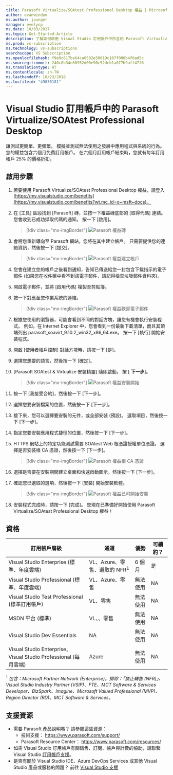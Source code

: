 ```yaml
---
title: Parasoft Virtualize/SOAtest Professional Desktop 權益 | Microsoft Docs
author: evanwindom
ms.author: jaunger
manager: evelynp
ms.date: 10/03/2017
ms.topic: Get-Started-Article
description: 了解如何啟用 Visual Studio 訂用帳戶中所含的 Parasoft Virtualize/SOA Test Professional 訂用帳戶。
ms.prod: vs-subscription
ms.technology: vs-subscriptions
searchscope: VS Subscription
ms.openlocfilehash: f9e9c617ba64ca0502e50619c107f000b4f6ad5c
ms.sourcegitcommit: 240c8b34e80952d00e90c52dcb1a077b9aff47f6
ms.translationtype: HT
ms.contentlocale: zh-TW
ms.lasthandoff: 10/23/2018
ms.locfileid: "49830181"
---
```

# <a name="parasoft-virtualizesoatest-professional-desktop-in-visual-studio-subscriptions"></a>Visual Studio 訂用帳戶中的 Parasoft Virtualize/SOAtest Professional Desktop

讓測試更簡單、更頻繁。  模擬並測試無法使用之發展中應用程式與系統的行為。  您的權益包含六個月免費訂用帳戶。  在六個月訂用帳戶結束時，您就有每年訂用帳戶 25% 的價格折扣。


## <a name="activation-steps"></a>啟用步驟

1. 若要使用 Parasoft Virtualize/SOAtest Professional Desktop 權益，請登入 [https://my.visualstudio.com/benefits](https://my.visualstudio.com/benefits?wt.mc_id=o~msft~docs)。

2. 在 [工具] 區段找到 [Parasoft] 磚，並按一下權益磚底部的 [取得代碼] 連結。   您會收到已成功擷取代碼的通知。  按一下 [啟用]。
   > [!div class="mx-imgBorder"]
   > ![Parasoft 權益磚](_img/vs-parasoft/vs-parasoft-tile.png)

3. 會將您重新導向至 Parasoft 網站，您將在其中建立帳戶。  只需要提供您的連絡資訊，然後按一下 [提交]。
   > [!div class="mx-imgBorder"]
   > ![Parasoft 權益建立帳戶](_img/vs-parasoft/vs-parasoft-account-cropped.png)


4. 您會在建立您的帳戶之後看到通知，告知已傳送給您一封包含下載指示的電子郵件   (如果您在收件匣中看不到該電子郵件，請記得檢查垃圾郵件資料夾)。

5. 開啟電子郵件，並將 [啟用代碼] 複製至剪貼簿。

6. 按一下對應至您作業系統的連結。
   > [!div class="mx-imgBorder"]
   > ![Parasoft 權益歡迎電子郵件](_img/vs-parasoft/vs-parasoft-email.png)

7. 根據您使用的瀏覽器，可能會看到不同的對話方塊，讓您有機會執行安裝程式。  例如，在 Internet Explorer 中，您會看到一份最新下載清單，而且其頂端列出 parasoft_soavirt_9.10.2_win32_x86_64.exe。 按一下 [執行] 開始安裝程式。

8. 開啟 [使用者帳戶控制] 對話方塊時，請按一下 [是]。

9. 選擇您想要的語言，然後按一下 [確定]。

10. [Parasoft SOAtest & Virtualize 安裝精靈] 隨即啟動。  按 [ **下一步**]。
    > [!div class="mx-imgBorder"]
    > ![Parasoft 權益安裝開始](_img/vs-parasoft/vs-parasoft-start-install.png)

11. 按一下 [我接受合約]，然後按一下 [下一步]。

12. 選擇您要安裝檔案的位置，然後按一下 [下一步]。

13. 接下來，您可以選擇要安裝的元件，或全部安裝 (預設)。  選取項目，然後按一下 [下一步]。

14. 指定您要安裝應用程式捷徑的位置，然後按一下 [下一步]。

15. HTTPS 網站上的特定功能測試需要 SOAtest Web 根憑證授權單位憑證。  選擇是否安裝根 CA 憑證，然後按一下 [下一步]。
    > [!div class="mx-imgBorder"]
    > ![Parasoft 權益根 CA 憑證](_img/vs-parasoft/vs-parasoft-install-root-ca.png)

16. 選擇是否要在安裝期間建立桌面和快速啟動圖示，然後按一下 [下一步]。

17. 確認您已選取的選項，然後按一下 [安裝] 開始安裝軟體。
    > [!div class="mx-imgBorder"]
    > ![Parasoft 權益已可開始安裝](_img/vs-parasoft/vs-parasoft-ready-to-install.png)

18. 安裝程式完成時，請按一下 [完成]。 您現在已準備好開始使用 Parasoft Virtualize/SOAtest Professional Desktop 權益！

## <a name="eligibility"></a>資格

| 訂用帳戶層級                                                 |     通道                                            | 優勢                                                          | 可續約？    |
|--------------------------------------------------------------------|---------------------------------------------------------|------------------------------------------------------------------|---------------|
| Visual Studio Enterprise (標準、年度雲端)   | VL、Azure、零售、選取的 NFR<sup>1</sup> | 6 個月       |  是       |
| Visual Studio Professional (標準、年度雲端) | VL、Azure、零售                                       | 無法使用                                                           |NA         |
| Visual Studio Test Professional (標準訂用帳戶)                         | VL、零售                                              | 無法使用                                                           |NA         |
| MSDN 平台 (標準)                                          | VL、、零售                                              | 無法使用                                                           |NA         |
| Visual Studio Dev Essentials | NA  | 無法使用|NA |
| Visual Studio Enterprise、Visual Studio Professional (每月雲端) | Azure                                       | 無法使用                                                           |NA|

<sup>1</sup>  *包含：Microsoft Partner Network (Enterprise)。排除：「禁止轉售 (NFR)」、Visual Studio Industry Partner (VSIP)、FTE、MCT Software & Services Developer、BizSpark、Imagine、Microsoft Valued Professional (MVP)、Region Director (RD)。MCT Software & Services。*



## <a name="support-resources"></a>支援資源
-  需要 Parasoft 產品說明嗎？  請參閱這些資源：
    - 技術支援： https://www.parasoft.com/support/
    - Parasoft Resource Center： https://www.parasoft.com/resources/
-  如需 Visual Studio 訂用帳戶有關銷售、訂閱、帳戶與計費的協助，請聯繫 Visual Studio [訂用帳戶支援](https://visualstudio.microsoft.com/subscriptions/support/)。
-  是否有關於 Visual Studio IDE、Azure DevOps Services 或其他 Visual Studio 產品或服務的問題？  前往 [Visual Studio 支援](https://visualstudio.microsoft.com/support/)